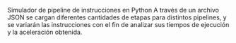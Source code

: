 Simulador de pipeline de instrucciones en Python
A través de un archivo JSON se cargan diferentes cantidades de etapas para distintos pipelines, y se variarán las instrucciones con el fin de analizar sus tiempos de ejecución y la aceleración obtenida.
